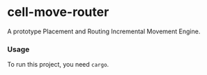 # cell-move-router
A prototype Placement and Routing Incremental Movement Engine.

### Usage
To run this project, you need `cargo`.
